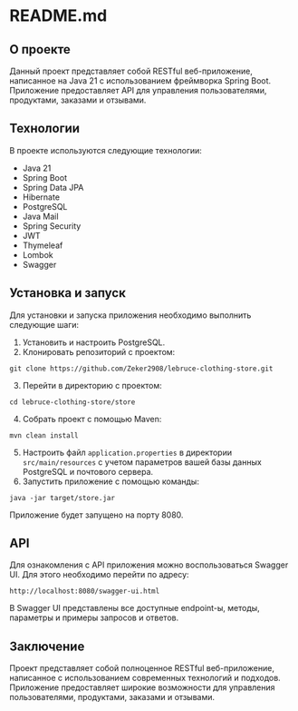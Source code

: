 # README.md

## О проекте

Данный проект представляет собой RESTful веб-приложение, написанное на Java 21 с использованием фреймворка Spring Boot. Приложение предоставляет API для управления пользователями, продуктами, заказами и отзывами.

## Технологии

В проекте используются следующие технологии:

* Java 21
* Spring Boot
* Spring Data JPA
* Hibernate
* PostgreSQL
* Java Mail
* Spring Security
* JWT
* Thymeleaf
* Lombok
* Swagger

## Установка и запуск

Для установки и запуска приложения необходимо выполнить следующие шаги:

1. Установить и настроить PostgreSQL.
2. Клонировать репозиторий с проектом:
```
git clone https://github.com/Zeker2908/lebruce-clothing-store.git
```
3. Перейти в директорию с проектом:
```
cd lebruce-clothing-store/store
```
4. Собрать проект с помощью Maven:
```
mvn clean install
```
5. Настроить файл `application.properties` в директории `src/main/resources` с учетом параметров вашей базы данных PostgreSQL и почтового сервера.
6. Запустить приложение с помощью команды:
```
java -jar target/store.jar
```
Приложение будет запущено на порту 8080.

## API

Для ознакомления с API приложения можно воспользоваться Swagger UI. Для этого необходимо перейти по адресу:
```
http://localhost:8080/swagger-ui.html
```
В Swagger UI представлены все доступные endpoint-ы, методы, параметры и примеры запросов и ответов.

## Заключение

Проект представляет собой полноценное RESTful веб-приложение, написанное с использованием современных технологий и подходов. Приложение предоставляет широкие возможности для управления пользователями, продуктами, заказами и отзывами.
